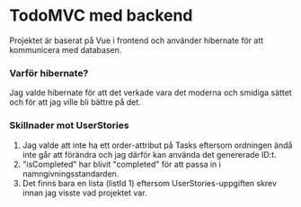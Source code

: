 # TodoMVC med backend

Projektet är baserat på Vue i frontend och använder hibernate för att kommunicera med databasen.

### Varför hibernate?
Jag valde hibernate för att det verkade vara det moderna och smidiga sättet och för att jag ville bli bättre på det.

### Skillnader mot UserStories
1. Jag valde att inte ha ett order-attribut på Tasks eftersom ordningen
ändå inte går att förändra och jag därför kan använda det genererade ID:t.
2. "isCompleted" har blivit "completed" för att passa in i namngivningsstandarden.
3. Det finns bara en lista (listId 1) eftersom UserStories-uppgiften skrev innan jag visste vad projektet var. 

